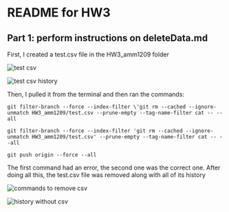 # README for HW3

## Part 1: perform instructions on deleteData.md

First, I created a test.csv file in the HW3_amm1209 folder

![test csv](https://github.com/anaelisa24/PUI2018_amm1209/blob/master/HW3_amm1209/screen%20shots/commands%20to%20remove%20csv.png)

![test csv history](https://github.com/anaelisa24/PUI2018_amm1209/blob/master/HW3_amm1209/screen%20shots/test%20csv%20history.png)

Then, I pulled it from the terminal and then ran the commands:

`git filter-branch --force --index-filter \'git rm --cached --ignore-unmatch HW3_amm1209/test.csv --prune-empty --tag-name-filter cat -- --all`

`git filter-branch --force --index-filter 'git rm --cached --ignore-unmatch HW3_amm1209/test.csv' --prune-empty --tag-name-filter cat -- --all`

`git push origin --force --all`

The first command had an error, the second one was the correct one. After doing all this, the test.csv file was removed along with all of its history

![commands to remove csv](https://github.com/anaelisa24/PUI2018_amm1209/blob/master/HW3_amm1209/screen%20shots/commands%20to%20remove%20csv.png)

![history without csv](https://github.com/anaelisa24/PUI2018_amm1209/blob/master/HW3_amm1209/screen%20shots/history%20without%20csv.png)
